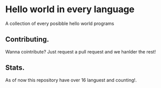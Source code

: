 # Hello world in every language

A collection of every posibble hello world programs

## Contributing.

Wanna cointribute? 
Just request a pull request and we hanlder the rest!

## Stats.

As of now this repository have over 16 languest and counting!.